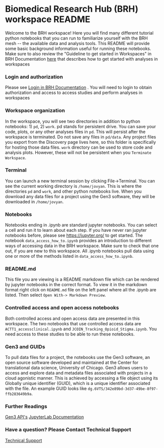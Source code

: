 # Biomedical Research Hub (BRH) workspace README

Welcome to the BRH workspace! Here you will find many different tutorial python notebooks that you can run to familiarize yourself with the BRH mesh -- the available data and analysis tools.  This README will provide some basic background information useful for running these notebooks. Make sure to also review the "Guideline to get started in Workspaces" in BRH Documentation [here](https://brh.data-commons.org/dashboard/Public/index.html#GuidelineToGetStarted) that describes how to get started with analyses in workspaces


### Login and authorization
Please see [Login in BRH Documentation](https://brh.data-commons.org/dashboard/Public/index.html#LoginPage) . You will need to login to obtain authorization and access to access studies and perform analyses in workspaces


### Workspace organization

In the workspace, you will see two directories in addition to python notebooks: 1) `pd`, 2) `work`. pd stands for persistent drive. You can save your code, plots, or any other analyses files in `pd`. This will persist after the workspace is terminated. Do not save any files in `pd/data`. Any project files you export from the Discovery page lives here, so this folder is specifically for hosting those data files. `work` directory can be used to store code and analysis plots. However, these will not be persistent when you `Terminate Workspace`.

### Terminal

You can launch a new terminal session by clicking File->Terminal. You can see the current working directory is `/home/jovyan`. This is where the directories `pd` and `work`, and other python notebooks live. When you download any data files for a project using the Gen3 software, they will be downloaded in `/home/jovyan`.


### Notebooks

Notebooks ending in .ipynb are standard jupyter notebooks. You can select a cell and run it to learn about each step. If you have never ran jupyter notebooks before, please see https://jupyter.org/ to get started.  The notebook `data_access_how_to.ipynb` provides an introduction to different ways of accessing data in the BRH workspace. Make sure to check that one out, if you are new to this workspace. All .ipynb notebooks pull data using one or more of the methods listed in `data_access_how_to.ipynb`.

### README.md

This file you are viewing is a README markdown file which can be rendered by jupyter notebooks in the correct format. To view it in the markdown format right click on `README.md` file on the left panel where all the .ipynb are listed. Then select `Open With-> Markdown Preview`.


### Controlled access and open access notebooks

Both controlled access and open access data are presented in this workspace. The two notebooks that use controlled access data are `ACTT1_accessclinical.ipynb` and `JCOIN_Tracking_Opioid_Stigma.ipynb`. You need access to these studies to be able to run these notebooks.


### Gen3 and GUIDs

To pull data files for a project, the notebooks use the Gen3 software, an open source software developed and maintained at the Center for translational data science, University of Chicago. Gen3 allows users to access and explore data and metadata files associated with projects in a cloud agonistic manner. This is achieved by accessing a file object using its Globally unique identifier (GUID), which is a unique identifier associated with the file. An example GUID looks like `dg.6VTS/342e89bd-3d37-49be-8f97-ffb283649b9a`.

### Further Readings
[Gen3 API's](https://docs.gen3.org/gen3-resources/user-guide/using-api/)
[JupyterLab Documentation](https://jupyterlab.readthedocs.io/en/stable/)

### Have a question? Please Contact Technical Support
[Technical Support](support@gen3.org)
